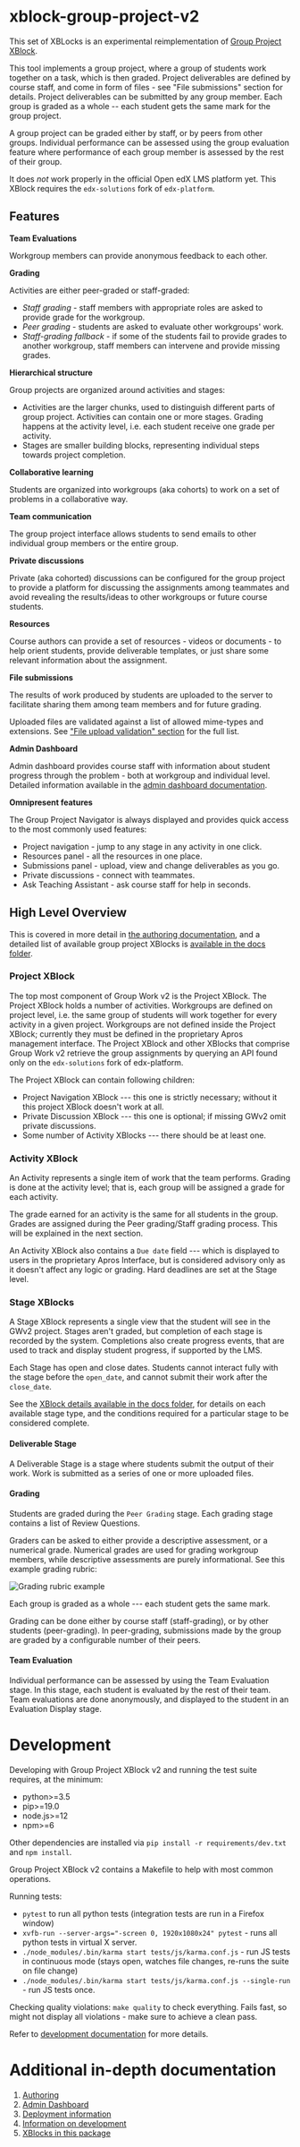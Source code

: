 # xblock-group-project-v2

This set of XBLocks is an experimental reimplementation of [Group Project XBlock](https://github.com/edx-solutions/xblock-group-project).

This tool implements a group project, where a group of students work together on a task, which is then graded.
Project deliverables are defined by course staff, and come in form of files - see "File submissions" section for details.
Project deliverables can be submitted by any group member. Each group is graded as a whole -- each student gets the
same mark for the group project.

A group project can be graded either by staff, or by peers from other groups. Individual performance can be assessed
using the group evaluation feature where performance of each group member is assessed by the rest of their group.

It does *not* work properly in the official Open edX LMS platform yet. This XBlock requires the `edx-solutions` fork of `edx-platform`.


## Features

**Team Evaluations**

Workgroup members can provide anonymous feedback to each other.

**Grading**

Activities are either peer-graded or staff-graded:

* *Staff grading* - staff members with appropriate roles are asked to provide grade for the workgroup.
* *Peer grading* - students are asked to evaluate other workgroups' work.
* *Staff-grading fallback* - if some of the students fail to provide grades to another workgroup, staff members can
  intervene and provide missing grades.

**Hierarchical structure**

Group projects are organized around activities and stages:

* Activities are the larger chunks, used to distinguish different parts of group project. Activities can contain one
  or more stages. Grading happens at the activity level, i.e. each student receive one grade per activity.
* Stages are smaller building blocks, representing individual steps towards project completion.

**Collaborative learning**

Students are organized into workgroups (aka cohorts) to work on a set of problems in a collaborative way.

**Team communication**

The group project interface allows students to send emails to other individual group members or the entire group.

**Private discussions**

Private (aka cohorted) discussions can be configured for the group project to provide a platform for discussing the
assignments among teammates and avoid revealing the results/ideas to other workgroups or future course students.

**Resources**

Course authors can provide a set of resources - videos or documents - to help orient students, provide deliverable
templates, or just share some relevant information about the assignment.

**File submissions**

The results of work produced by students are uploaded to the server to facilitate sharing them among team members
and for future grading.

Uploaded files are validated against a list of allowed mime-types and extensions.
See ["File upload validation" section][file-upload-validation] for the full list.

[file-upload-validation]: docs/development.md#file-upload-validation

**Admin Dashboard**

Admin dashboard provides course staff with information about student progress through the problem - both at workgroup
and individual level. Detailed information available in the [admin dashboard documentation](/docs/admin_dashboard.md).

**Omnipresent features**

The Group Project Navigator is always displayed and provides quick access to the most commonly used features:

* Project navigation - jump to any stage in any activity in one click.
* Resources panel - all the resources in one place.
* Submissions panel - upload, view and change deliverables as you go.
* Private discussions - connect with teammates.
* Ask Teaching Assistant - ask course staff for help in seconds.

## High Level Overview

This is covered in more detail in [the authoring documentation](/docs/authoring.md), and a detailed list of available
group project XBlocks is [available in the docs folder](/docs/XBlocks.md).

### Project XBlock

The top most component of Group Work v2 is the Project XBlock. The Project XBlock holds a number of activities.
Workgroups are defined on project level, i.e. the same group of students will work together for every activity in
a given project. Workgroups are not defined inside the Project XBlock; currently they must be defined in the
proprietary Apros management interface. The Project XBlock and other XBlocks that comprise Group Work v2 retrieve
the group assignments by querying an API found only on the `edx-solutions` fork of edx-platform.

The Project XBlock can contain following children:

* Project Navigation XBlock --- this one is strictly necessary; without it this project XBlock doesn't work at all.
* Private Discussion XBlock --- this one is optional; if missing GWv2 omit private discussions.
* Some number of Activity XBlocks --- there should be at least one.

### Activity XBlock

An Activity represents a single item of work that the team performs. Grading is done at the activity level; that is,
each group will be assigned a grade for each activity.

The grade earned for an activity is the same for all students in the group. Grades are assigned during the Peer
grading/Staff grading process. This will be explained in the next section.

An Activity XBlock also contains a `Due date` field --- which is displayed to users in the proprietary
Apros Interface, but is considered advisory only as it doesn't affect any logic or grading. Hard deadlines are set at
the Stage level.


### Stage XBlocks

A Stage XBlock represents a single view that the student will see in the GWv2 project. Stages aren't graded, but
completion of each stage is recorded by the system. Completions also create progress events, that are used to track and
display student progress, if supported by the LMS.

Each Stage has open and close dates. Students cannot interact fully with the stage before the `open_date`, and cannot
submit their work after the `close_date`.

See the [XBlock details available in the docs folder](/docs/XBlocks.md), for details on each available stage type, and
the conditions required for a particular stage to be considered complete.

#### Deliverable Stage

A Deliverable Stage is a stage where students submit the output of their work. Work is submitted as a series of
one or more uploaded files.

#### Grading

Students are graded during the `Peer Grading` stage. Each grading stage contains a list of Review Questions.

Graders can be asked to either provide a descriptive assessment, or a numerical grade. Numerical grades are used for
grading workgroup members, while descriptive assessments are purely informational. See this example grading rubric:

![Grading rubric example](/docs/images/stage_components/review_questions.png)

Each group is graded as a whole --- each student gets the same mark.

Grading can be done either by course staff (staff-grading), or by other students (peer-grading).
In peer-grading, submissions made by the group are graded by a configurable number of their peers.

#### Team Evaluation

Individual performance can be assessed by using the Team Evaluation stage. In this stage, each student
is evaluated by the rest of their team. Team evaluations are done anonymously, and displayed to the student
in an Evaluation Display stage.

# Development

Developing with Group Project XBlock v2 and running the test suite requires, at the minimum:

* python>=3.5
* pip>=19.0
* node.js>=12
* npm>=6

Other dependencies are installed via `pip install -r requirements/dev.txt` and `npm install`.

Group Project XBlock v2 contains a Makefile to help with most common operations.

Running tests:

* `pytest` to run all python tests (integration tests are run in a Firefox window)
* `xvfb-run --server-args="-screen 0, 1920x1080x24" pytest` - runs all python tests in virtual X server.
* `./node_modules/.bin/karma start tests/js/karma.conf.js` - run JS tests in continuous mode (stays open,
    watches file changes, re-runs the suite on file change)
* `./node_modules/.bin/karma start tests/js/karma.conf.js --single-run` - run JS tests once.

Checking quality violations: `make quality` to check everything. Fails fast, so might not display all violations - make
sure to achieve a clean pass.

Refer to [development documentation][dev-docs] for more details.

# Additional in-depth documentation

1. [Authoring][authoring]
2. [Admin Dashboard][admin-dashboard]
3. [Deployment information][deployment]
4. [Information on development][dev-docs]
5. [XBlocks in this package][xblocks-docs]

[authoring]: /docs/authoring.md
[admin-dashboard]: /docs/admin_dashboard.md
[deployment]: /docs/deployment.md
[dev-docs]: /docs/development.md
[xblocks-docs]: /docs/XBlocks.md
